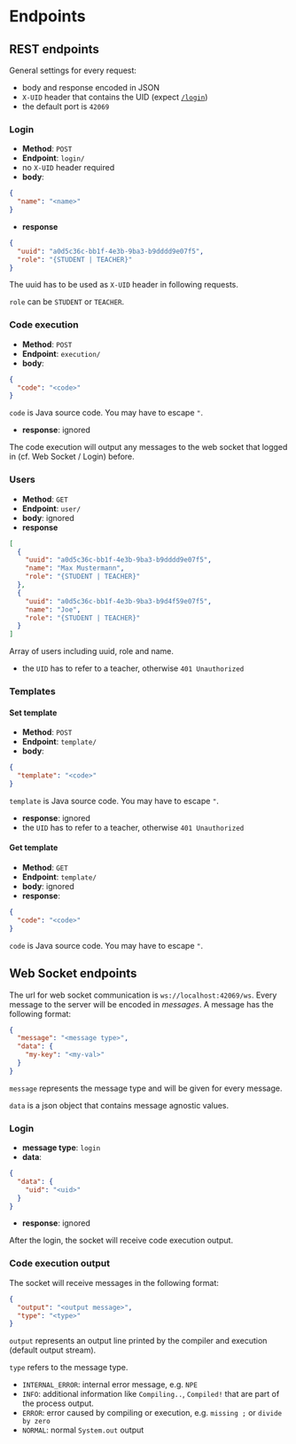 # Endpoints
## REST endpoints
General settings for every request:
- body and response encoded in JSON
- `X-UID` header that contains the UID (expect [`/login`](#login))
- the default port is `42069`

### Login
- **Method**: `POST`
- **Endpoint**: `login/`
- no `X-UID` header required
- **body**:
```json
{
  "name": "<name>"
}
```
- **response**
```json
{
  "uuid": "a0d5c36c-bb1f-4e3b-9ba3-b9dddd9e07f5",
  "role": "{STUDENT | TEACHER}"
}
```
The uuid has to be used as `X-UID` header in following requests.

`role` can be `STUDENT` or `TEACHER`.

### Code execution
- **Method**: `POST`
- **Endpoint**: `execution/`
- **body**:
```json
{
  "code": "<code>"
}
```
`code` is Java source code. You may have to escape `"`.
- **response**: ignored

The code execution will output any messages to the web socket that logged in (cf. Web Socket / Login) before.

### Users
- **Method**: `GET`
- **Endpoint**: `user/`
- **body**: ignored
- **response**
```json
[
  {
    "uuid": "a0d5c36c-bb1f-4e3b-9ba3-b9dddd9e07f5",
    "name": "Max Mustermann",
    "role": "{STUDENT | TEACHER}"
  },
  {
    "uuid": "a0d5c36c-bb1f-4e3b-9ba3-b9d4f59e07f5",
    "name": "Joe",
    "role": "{STUDENT | TEACHER}"
  }
]
```
Array of users including uuid, role and name.

- the `UID` has to refer to a teacher, otherwise `401 Unauthorized`

### Templates
#### Set template
- **Method**: `POST`
- **Endpoint**: `template/`
- **body**:
```json
{
  "template": "<code>"
}
```
`template` is Java source code. You may have to escape `"`.
- **response**: ignored
- the `UID` has to refer to a teacher, otherwise `401 Unauthorized`

#### Get template
- **Method**: `GET`
- **Endpoint**: `template/`
- **body**: ignored
- **response**:
```json
{
  "code": "<code>"
}
```
`code` is Java source code. You may have to escape `"`.

## Web Socket endpoints
The url for web socket communication is `ws://localhost:42069/ws`.
Every message to the server will be encoded in *messages*.
A message has the following format:
```json
{
  "message": "<message type>",
  "data": {
    "my-key": "<my-val>"
  }
}
```
`message` represents the message type and will be given for every message.

`data` is a json object that contains message agnostic values.

### Login
- **message type**: `login`
- **data**:
```json
{
  "data": {
    "uid": "<uid>"
  }
}
```
- **response**: ignored

After the login, the socket will receive code execution output.

### Code execution output
The socket will receive messages in the following format:
```json
{
  "output": "<output message>",
  "type": "<type>"
}
```

`output` represents an output line printed by the compiler and execution (default output stream).

`type` refers to the message type.
* `INTERNAL_ERROR`: internal error message, e.g. `NPE`
* `INFO`: additional information like `Compiling..`, `Compiled!` that are part of the process output.
* `ERROR`: error caused by compiling or execution, e.g. `missing ;` or `divide by zero`
* `NORMAL`: normal `System.out` output